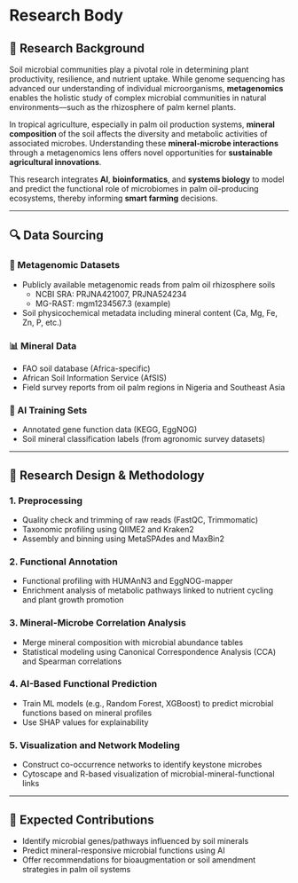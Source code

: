 # Research Body

## 🧪 Research Background

Soil microbial communities play a pivotal role in determining plant productivity, resilience, and nutrient uptake. While genome sequencing has advanced our understanding of individual microorganisms, **metagenomics** enables the holistic study of complex microbial communities in natural environments—such as the rhizosphere of palm kernel plants.

In tropical agriculture, especially in palm oil production systems, **mineral composition** of the soil affects the diversity and metabolic activities of associated microbes. Understanding these **mineral-microbe interactions** through a metagenomics lens offers novel opportunities for **sustainable agricultural innovations**.

This research integrates **AI**, **bioinformatics**, and **systems biology** to model and predict the functional role of microbiomes in palm oil-producing ecosystems, thereby informing **smart farming** decisions.

---

## 🔍 Data Sourcing

### 🔗 Metagenomic Datasets
- Publicly available metagenomic reads from palm oil rhizosphere soils  
  - NCBI SRA: PRJNA421007, PRJNA524234  
  - MG-RAST: mgm1234567.3 (example)
- Soil physicochemical metadata including mineral content (Ca, Mg, Fe, Zn, P, etc.)

### 📊 Mineral Data
- FAO soil database (Africa-specific)
- African Soil Information Service (AfSIS)
- Field survey reports from oil palm regions in Nigeria and Southeast Asia

### 🧠 AI Training Sets
- Annotated gene function data (KEGG, EggNOG)
- Soil mineral classification labels (from agronomic survey datasets)

---

## 🧬 Research Design & Methodology

### 1. **Preprocessing**
- Quality check and trimming of raw reads (FastQC, Trimmomatic)
- Taxonomic profiling using QIIME2 and Kraken2
- Assembly and binning using MetaSPAdes and MaxBin2

### 2. **Functional Annotation**
- Functional profiling with HUMAnN3 and EggNOG-mapper
- Enrichment analysis of metabolic pathways linked to nutrient cycling and plant growth promotion

### 3. **Mineral-Microbe Correlation Analysis**
- Merge mineral composition with microbial abundance tables
- Statistical modeling using Canonical Correspondence Analysis (CCA) and Spearman correlations

### 4. **AI-Based Functional Prediction**
- Train ML models (e.g., Random Forest, XGBoost) to predict microbial functions based on mineral profiles
- Use SHAP values for explainability

### 5. **Visualization and Network Modeling**
- Construct co-occurrence networks to identify keystone microbes
- Cytoscape and R-based visualization of microbial-mineral-functional links

---

## 🧠 Expected Contributions

- Identify microbial genes/pathways influenced by soil minerals
- Predict mineral-responsive microbial functions using AI
- Offer recommendations for bioaugmentation or soil amendment strategies in palm oil systems
